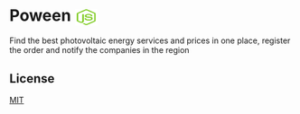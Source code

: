 # Poween <img align="center" alt="Kevin-Node" height="30" width="40" src="https://raw.githubusercontent.com/devicons/devicon/1119b9f84c0290e0f0b38982099a2bd027a48bf1/icons/nodejs/nodejs-original.svg"> 
Find the best photovoltaic energy services and prices in one place, register the order and notify the companies in the region

## License
[MIT](https://choosealicense.com/licenses/mit/)
